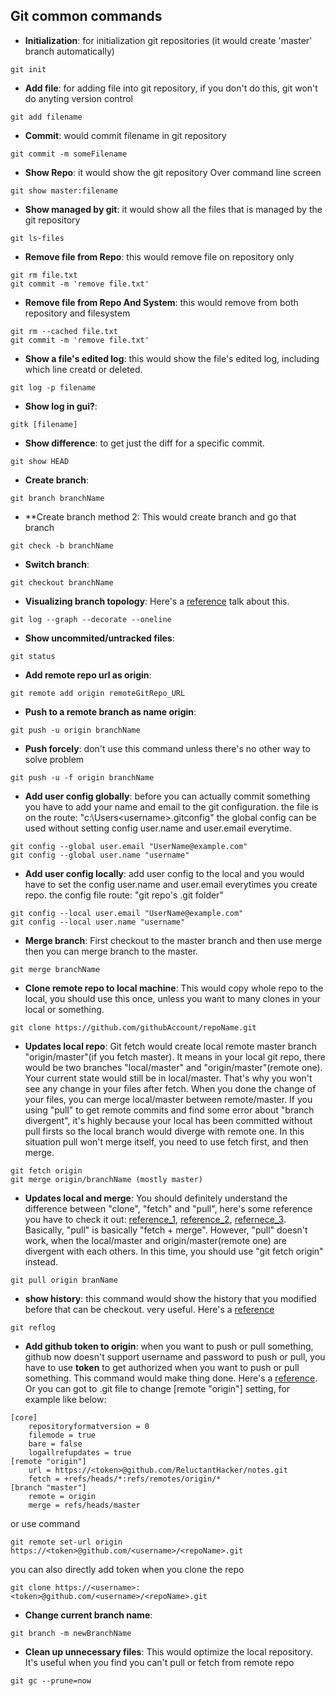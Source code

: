 Git common commands
-------------------
- **Initialization**: for initialization git repositories (it would create 'master' branch automatically)
```
git init
```

- **Add file**: for adding file into git repository, if you don't do this, git won't do anyting version control
```
git add filename
```

- **Commit**: would commit filename in git repository
```
git commit -m someFilename
```

- **Show Repo**: it would show the git repository Over command line screen
```
git show master:filename
```

- **Show managed by git**: it would show all the files that is managed by the git repository
```
git ls-files
```

- **Remove file from Repo**: this would remove file on repository only
```
git rm file.txt
git commit -m 'remove file.txt'
```

- **Remove file from Repo And System**: this would remove from both repository and filesystem
```
git rm --cached file.txt 
git commit -m 'remove file.txt'
```

- **Show a file's edited log**: this would show the file's edited log, including which line creatd or deleted.
```
git log -p filename
```

- **Show log in gui?**:
```
gitk [filename]
```

- **Show difference**: to get just the diff for a specific commit.
```
git show HEAD
```

- **Create branch**:
```
git branch branchName
```

- **Create branch method 2: This would create branch and go that branch
```
git check -b branchName
```

- **Switch branch**:
```
git checkout branchName
```

- **Visualizing branch topology**: Here's a [reference](https://stackoverflow.com/questions/1838873/visualizing-branch-topology-in-git) talk about this.
```
git log --graph --decorate --oneline
```

- **Show uncommited/untracked files**:
```
git status
```

- **Add remote repo url as origin**: 
```
git remote add origin remoteGitRepo_URL
```

- **Push to a remote branch as name origin**:
```
git push -u origin branchName
```

- **Push forcely**: don't use this command unless there's no other way to solve problem
```
git push -u -f origin branchName
```

- **Add user config globally**: before you can actually commit something you have to add your name and email to the git configuration.   the <config> file is on the route: "c:\Users\<username>\.gitconfig"  the global config can be used without setting config user.name and user.email everytime.
```
git config --global user.email "UserName@example.com"
git config --global user.name "username"
```

- **Add user config locally**: add user config to the local and you would have to set the config user.name and user.email everytimes you create repo.  the config file route: "git repo's .git folder"
```
git config --local user.email "UserName@example.com"
git config --local user.name "username"
```

- **Merge branch**: First checkout to the master branch and then use merge then you can merge branch to the master.
```
git merge branchName
```

- **Clone remote repo to local machine**: This would copy whole repo to the local, you should use this once, unless you want to many clones in your local or something.
```
git clone https://github.com/githubAccount/repoName.git
```

- **Updates local repo**: Git fetch would create local remote master branch "origin/master"(if you fetch master). It means in your local git repo, there would be two branches "local/master" and "origin/master"(remote one). Your current state would still be in local/master. That's why you won't see any change in your files after fetch. When you done the change of your files, you can merge local/master between remote/master. If you using "pull" to get remote commits and find some error about "branch divergent", it's highly because your local has been committed without pull firsts so the local branch would diverge with remote one. In this situation pull won't merge itself, you need to use fetch first, and then merge.
```
git fetch origin
git merge origin/branchName (mostly master)
```

- **Updates local and merge**: You should definitely understand the difference between "clone", "fetch" and "pull", here's some reference you have to check it out: [reference_1](https://stackoverflow.com/questions/3620633/what-is-the-difference-between-pull-and-clone-in-git), [reference_2](https://stackoverflow.com/questions/292357/what-is-the-difference-between-git-pull-and-git-fetch), [refernece_3](https://www.theserverside.com/blog/Coffee-Talk-Java-News-Stories-and-Opinions/Git-pull-vs-fetch-Whats-the-difference). Basically, "pull" is basically "fetch + merge". However, "pull" doesn't work, when the local/master and origin/master(remote one) are divergent with each others. In this time, you should use "git fetch origin" instead.
```
git pull origin branName
```

- **show history**: this command would show the history that you modified before that can be checkout. very useful. Here's a [reference](https://www.atlassian.com/git/tutorials/rewriting-history/git-reflog)
```
git reflog
```

- **Add github token to origin**: when you want to push or pull something, github now doesn't support username and password to push or pull, you have to use **token** to get authorized when you want to push or pull something. This command would make thing done. Here's a [reference](https://stackoverflow.com/questions/68775869/message-support-for-password-authentication-was-removed-please-use-a-personal). Or you can got to .git file to change [remote "origin"] setting, for example like below:
```config 
[core]
	repositoryformatversion = 0
	filemode = true
	bare = false
	logallrefupdates = true
[remote "origin"]
	url = https://<token>@github.com/ReluctantHacker/notes.git
	fetch = +refs/heads/*:refs/remotes/origin/*
[branch "master"]
	remote = origin
	merge = refs/heads/master
```
or use command 
```
git remote set-url origin https://<token>@github.com/<username>/<repoName>.git
```
you can also directly add token when you clone the repo
```
git clone https://<username>:<token>@github.com/<username>/<repoName>.git
```

- **Change current branch name**:
```
git branch -m newBranchName
```

- **Clean up unnecessary files**: This would optimize the local repository. It's useful when you find you can't pull or fetch from remote repo
```
git gc --prune=now
```
